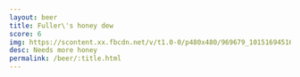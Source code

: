 ```yaml
---
layout: beer
title: Fuller\'s honey dew
score: 6
img: https://scontent.xx.fbcdn.net/v/t1.0-0/p480x480/969679_10151694516258745_1883640684_n.jpg?oh=fcc889cf80756519725759575dcfac0d&oe=58BF7EA2
desc: Needs more honey
permalink: /beer/:title.html
---
```

